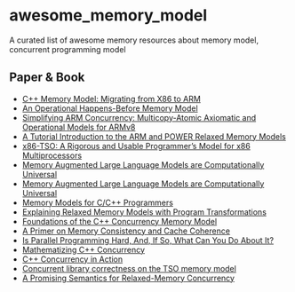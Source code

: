 # awesome_memory_model
A curated list of awesome memory resources about memory model, concurrent programming model

## Paper & Book

- [C++ Memory Model: Migrating from X86 to ARM](https://www.arangodb.com/2021/02/cpp-memory-model-migrating-from-x86-to-arm/)
- [An Operational Happens-Before Memory Model](https://journal.hep.com.cn/fcs/EN/10.1007/s11704-015-4492-4)
- [Simplifying ARM Concurrency: Multicopy-Atomic
Axiomatic and Operational Models for ARMv8](https://dl.acm.org/doi/pdf/10.1145/3158107)
- [A Tutorial Introduction to the ARM and POWER Relaxed Memory Models](https://www.cl.cam.ac.uk/~pes20/ppc-supplemental/test7.pdf)
- [x86-TSO: A Rigorous and Usable Programmer’s Model for
x86 Multiprocessors ](https://www.cl.cam.ac.uk/~pes20/weakmemory/cacm.pdf)
- [Memory Augmented Large Language Models are
Computationally Universal](https://arxiv.org/pdf/2301.04589.pdf)
- [Memory Augmented Large Language Models are
Computationally Universal](https://arxiv.org/pdf/2301.04589.pdf)
- [Memory Models for C/C++ Programmers](https://arxiv.org/pdf/1803.04432.pdf)
- [Explaining Relaxed Memory Models with
Program Transformations](https://plv.mpi-sws.org/trns/paper.pdf)
- [Foundations of the C++ Concurrency Memory Model](https://www.hpl.hp.com/techreports/2008/HPL-2008-56.pdf)
- [A Primer on Memory Consistency and Cache Coherence](https://pages.cs.wisc.edu/~markhill/papers/primer2020_2nd_edition.pdf)
- [Is Parallel Programming Hard, And, If So,
What Can You Do About It?](https://arxiv.org/abs/1701.00854)
- [Mathematizing C++ Concurrency](https://www.cl.cam.ac.uk/~pes20/cpp/popl085ap-sewell.pdf)
- [C++ Concurrency in Action](https://www.bogotobogo.com/cplusplus/files/CplusplusConcurrencyInAction_PracticalMultithreading.pdf)
- [Concurrent library correctness on the TSO memory model](https://software.imdea.org/~gotsman/papers/lintso-esop12.pdf)
- [A Promising Semantics for Relaxed-Memory Concurrency](https://www.cs.tau.ac.il/~orilahav/papers/popl17.pdf)
